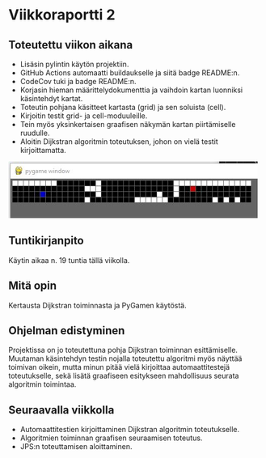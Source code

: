 # Viikkoraportti 2

## Toteutettu viikon aikana

- Lisäsin pylintin käytön projektiin.
- GitHub Actions automaatti buildaukselle ja siitä badge README:n.
- CodeCov tuki ja badge README:n.
- Korjasin hieman määrittelydokumenttia ja vaihdoin kartan luonniksi käsintehdyt kartat. 
- Toteutin pohjana käsitteet kartasta (grid) ja sen soluista (cell). 
- Kirjoitin testit grid- ja cell-moduuleille.
- Tein myös yksinkertaisen graafisen näkymän kartan piirtämiselle ruudulle. 
- Aloitin Dijkstran algoritmin toteutuksen, johon on vielä testit kirjoittamatta.

![graafinen toteutus](/dokumentaatio/viikko2kuva.jpg)

## Tuntikirjanpito

Käytin aikaa n. 19 tuntia tällä viikolla.

## Mitä opin

Kertausta Dijkstran toiminnasta ja PyGamen käytöstä.

## Ohjelman edistyminen

Projektissa on jo toteutettuna pohja Dijkstran toiminnan esittämiselle. Muutaman käsintehdyn testin nojalla toteutettu algoritmi myös näyttää toimivan oikein,
mutta minun pitää vielä kirjoittaa automaattitestejä toteutukselle, sekä lisätä graafiseen esitykseen mahdollisuus seurata algoritmin toimintaa.

## Seuraavalla viikkolla

- Automaattitestien kirjoittaminen Dijkstran algoritmin toteutukselle. 
- Algoritmien toiminnan graafisen seuraamisen toteutus.
- JPS:n toteuttamisen aloittaminen.

